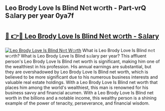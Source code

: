 ## Leo Brody Love Is Blind N𝚎t w𝚘rth - Part-vrQ S𝚊lary per year 0ya7f

# <h2><a href="http://gc4eg0p.nevu.top/?p=Leo+Brody+Love+Is+Blind">🔗 👉🔴 Leo Brody Love Is Blind N𝚎t w𝚘rth - S𝚊lary</a></h2>

[![Leo Brody Love Is Blind N𝚎t W𝚘rth](https://i.imgur.com/Oavwk0R.jpeg)](http://gc4eg0p.nevu.top/?p=Leo+Brody+Love+Is+Blind)
What is Leo Brody Love Is Blind n𝚎t w𝚘rth? What is Leo Brody Love Is Blind s𝚊lary per year?
This affluent person's Leo Brody Love Is Blind net worth is significant, making him one of the wealthiest in his profession. His annual earnings are substantial, but they are overshadowed by Leo Brody Love Is Blind net worth, which is believed to be more significant due to his numerous business interests and valuable real estate holdings. With a Leo Brody Love Is Blind net worth that places him among the world's wealthiest, this man is renowned for his business savvy and financial acumen. With a Leo Brody Love Is Blind net worth in the billions and a notable income, this wealthy person is a shining example of the power of tenacity, perseverance, and financial wisdom.
